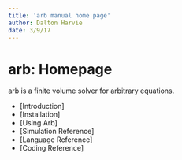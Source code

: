 ```yaml
---
title: 'arb manual home page'
author: Dalton Harvie
date: 3/9/17
---
```


arb: Homepage
===========

arb is a finite volume solver for arbitrary equations.

* [Introduction]
* [Installation]
* [Using Arb]
* [Simulation Reference]
* [Language Reference]
* [Coding Reference]
